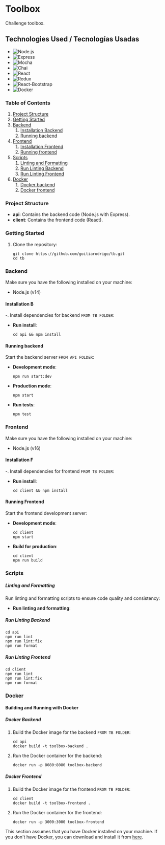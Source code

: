 # Toolbox

Challenge toolbox.

## Technologies Used / Tecnologías Usadas

- ![Node.js](https://img.shields.io/badge/Node.js-339933?logo=node.js&logoColor=white)
- ![Express](https://img.shields.io/badge/Express-000000?logo=express&logoColor=white)
- ![Mocha](https://img.shields.io/badge/Mocha-8D6748?logo=mocha&logoColor=white)
- ![Chai](https://img.shields.io/badge/Chai-A30701?logo=chai&logoColor=white)
- ![React](https://img.shields.io/badge/React-61DAFB?logo=react&logoColor=white)
- ![Redux](https://img.shields.io/badge/Redux-764ABC?logo=redux&logoColor=white)
- ![React-Bootstrap](https://img.shields.io/badge/React--Bootstrap-7952B3?logo=bootstrap&logoColor=white)
- ![Docker](https://img.shields.io/badge/Docker-2496ED?logo=docker&logoColor=white)

### Table of Contents

1. [Project Structure](#project-structure)
2. [Getting Started](#getting-started)
3. [Backend](#backend)
   1. [Installation Backend](#installation-b)
   2. [Running backend](#running-backend)
4. [Frontend](#frontend)
    1. [Installation Frontend](#installation-f)
    2. [Running frontend](#running-frontend)
3. [Scripts](#scripts)
    1. [Linting and Formatting](#linting-and-formatting)
    2. [Run Linting Backend](#run-linting-backend)
    3. [Run Linting Frontend](#run-linting-frontend)
4. [Docker](#docker)
   1. [Docker backend](#docker-backend)
   2. [Docker frontend](#docker-frontend)

### Project Structure
- **api**: Contains the backend code (Node.js with Express).
- **client**: Contains the frontend code (React).

### Getting Started

1. Clone the repository:

    ```
    git clone https://github.com/goitiarodrigo/tb.git
    cd tb
    ```

### Backend

Make sure you have the following installed on your machine:

- Node.js (v14)

#### Installation B

-. Install dependencies for backend ``FROM TB FOLDER``:
     
- **Run install**:
    ```
    cd api && npm install
    ```
    
#### Running backend

Start the backend server ``FROM API FOLDER``:

- **Development mode**:

    ```
    npm run start:dev
    ```

- **Production mode**:

    ```
    npm start
    ```

- **Run tests**:

    ```
    npm test
    ```

### Frontend

Make sure you have the following installed on your machine:

- Node.js (v16)

#### Installation F

-. Install dependencies for frontend ``FROM TB FOLDER``:
     
- **Run install**:
    ```
    cd client && npm install
    ```

#### Running Frontend

Start the frontend development server:

- **Development mode**:

    ```
    cd client
    npm start
    ```

- **Build for production**:

    ```
    cd client
    npm run build
    ```

### Scripts

##### Linting and Formatting

Run linting and formatting scripts to ensure code quality and consistency:

- **Run linting and formatting**:

##### Run Linting Backend

```
cd api
npm run lint
npm run lint:fix
npm run format
```

##### Run Linting Frontend

```
cd client
npm run lint
npm run lint:fix
npm run format
```

### Docker

#### Building and Running with Docker

##### Docker Backend

1. Build the Docker image for the backend ``FROM TB FOLDER``:

    ```
    cd api
    docker build -t toolbox-backend .
    ```

2. Run the Docker container for the backend:

    ```
    docker run -p 8080:8080 toolbox-backend
    ```

##### Docker Frontend

1. Build the Docker image for the frontend ``FROM TB FOLDER``:

    ```
    cd client
    docker build -t toolbox-frontend .
    ```

2. Run the Docker container for the frontend:

    ```
    docker run -p 3000:3000 toolbox-frontend
    ```

This section assumes that you have Docker installed on your machine. If you don't have Docker, you can download and install it from [here](https://www.docker.com/products/docker-desktop).

